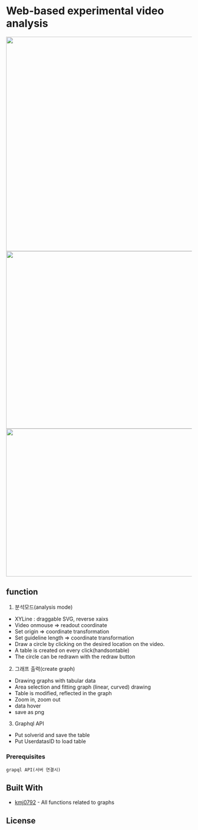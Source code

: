 # Web-based experimental video analysis

<img src=https://user-images.githubusercontent.com/44563011/131056297-2712f9c4-dfa9-401f-b427-02b1609e289a.PNG width="800" height="580">
<img src=https://user-images.githubusercontent.com/44563011/131056306-ffdc49b3-e57f-458a-b8c8-7a2b91a7211c.PNG width="800" height="480">
<img src=https://user-images.githubusercontent.com/44563011/131056309-248131f4-bb25-4781-b8a3-c1d015e0984c.PNG width="800" height="400">   


## function
1. 분석모드(analysis mode)
- XYLine : draggable SVG, reverse xaixs
- Video onmouse => readout coordinate
- Set origin => coordinate transformation
- Set guideline length => coordinate transformation
- Draw a circle by clicking on the desired location on the video.
- A table is created on every click(handsontable)
- The circle can be redrawn with the redraw button

2. 그래프 출력(create graph)
- Drawing graphs with tabular data
- Area selection and fitting graph (linear, curved) drawing
- Table is modified, reflected in the graph
- Zoom in, zoom out
- data hover
- save as png

3. Graphql API
- Put solverid and save the table
- Put UserdatasID to load table

### Prerequisites


```
grapql API(서버 연결시)
```


## Built With

* [kmj0792](https://github.com/kmj0792) - All functions related to graphs

## License


